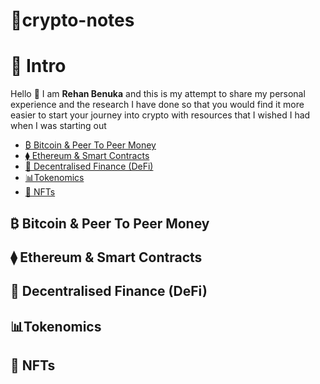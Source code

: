 # 📔crypto-notes

# 👋 Intro 

Hello 👋 I am **Rehan Benuka** and this is my attempt to share my personal experience and the research I have done so that you would find it more easier to start your journey into crypto with resources that I wished I had when I was starting out

- [₿ Bitcoin & Peer To Peer Money ]()
- [⧫ Ethereum & Smart Contracts]()
- [💸 Decentralised Finance (DeFi)]()
- [📊Tokenomics]()
- [🎨 NFTs]()

## ₿ Bitcoin & Peer To Peer Money 

## ⧫ Ethereum & Smart Contracts

## 💸 Decentralised Finance (DeFi)

## 📊Tokenomics

## 🎨 NFTs
